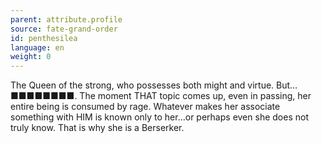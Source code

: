 ```yaml
---
parent: attribute.profile
source: fate-grand-order
id: penthesilea
language: en
weight: 0
---
```


The Queen of the strong, who possesses both might and virtue.
But…■■■■■■■■. The moment THAT topic comes up, even in passing, her entire being is consumed by rage.
Whatever makes her associate something with HIM is known only to her…or perhaps even she does not truly know.
That is why she is a Berserker.
